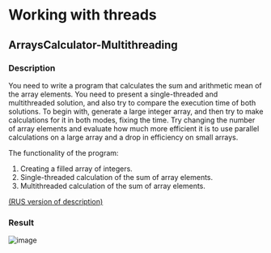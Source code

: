 # Working with threads
## ArraysCalculator-Multithreading
### Description
You need to write a program that calculates the sum and arithmetic mean of the array elements. You need to present a single-threaded and multithreaded solution, and 
also try to compare the execution time of both solutions. To begin with, generate a large integer array, and then try to make calculations for it in both modes, fixing 
the time. Try changing the number of array elements and evaluate how much more efficient it is to use parallel calculations on a large array and a drop in efficiency on
small arrays.

The functionality of the program:
1. Creating a filled array of integers.
2. Single-threaded calculation of the sum of array elements.
3. Multithreaded calculation of the sum of array elements.

<a href="https://github.com/netology-code/jd-homeworks/tree/master/multithreading/task3">(RUS version of description)</a>
### Result
![image](https://user-images.githubusercontent.com/63547457/203171643-87b05619-860b-4c9d-bf76-387060bea8ce.png)
